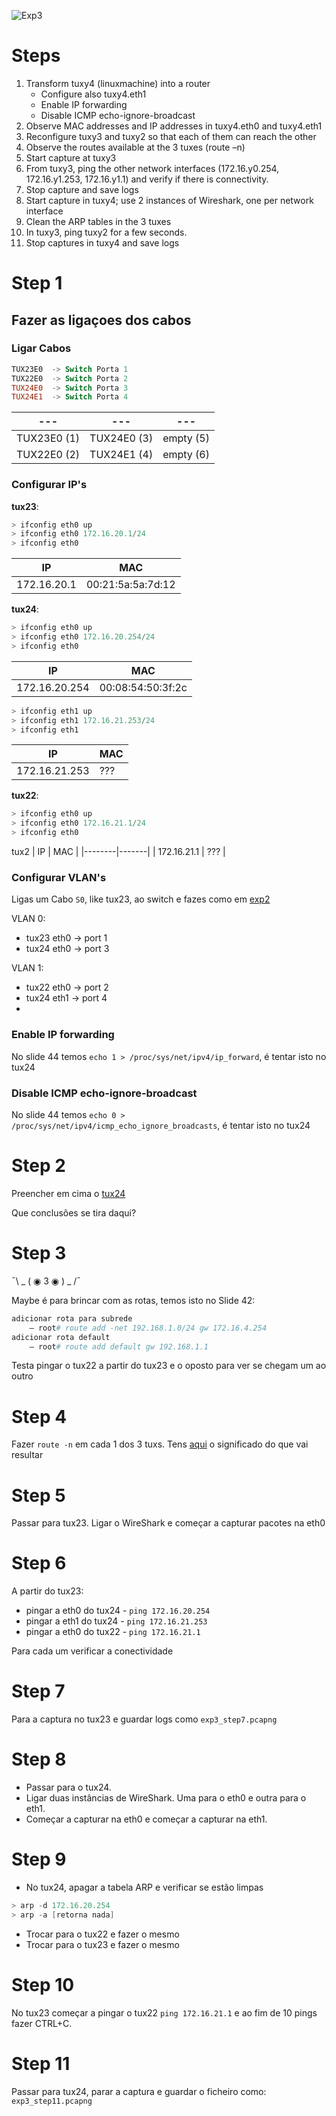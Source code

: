 ![Exp3](./imgs/exp3.png)

# Steps

1. Transform tuxy4  (linuxmachine) into a router
    - Configure also tuxy4.eth1 
    - Enable IP forwarding 
    - Disable ICMP echo-ignore-broadcast
2. Observe MAC addresses and IP addresses in tuxy4.eth0 and tuxy4.eth1
3. Reconfigure tuxy3 and tuxy2 so that each of  them can  reach the other
4. Observe the routes available at the 3 tuxes  (route  –n)
5. Start capture at tuxy3
6. From tuxy3, ping the other network interfaces (172.16.y0.254, 172.16.y1.253, 172.16.y1.1) and verify if there is connectivity.
7. Stop capture and save logs
8. Start capture in tuxy4; use 2 instances of Wireshark, one per network interface
9. Clean the ARP tables in the 3 tuxes
10. In tuxy3, ping tuxy2 for a few seconds.
11. Stop captures in tuxy4 and save logs

# Step 1

## Fazer as ligaçoes dos cabos

### Ligar Cabos
```powershell
TUX23E0  -> Switch Porta 1 
TUX22E0  -> Switch Porta 2
TUX24E0  -> Switch Porta 3
TUX24E1  -> Switch Porta 4
```

| --- | --- | --- |
|--------|-------|----|
| TUX23E0 (1) | TUX24E0 (3) | empty (5) |
| TUX22E0 (2) | TUX24E1 (4) | empty (6) |

### Configurar IP's

**tux23**:
```powershell
> ifconfig eth0 up
> ifconfig eth0 172.16.20.1/24
> ifconfig eth0 
```
| IP | MAC |
|--------|-------|
| 172.16.20.1  | 00:21:5a:5a:7d:12 |

**tux24**:
```powershell
> ifconfig eth0 up
> ifconfig eth0 172.16.20.254/24
> ifconfig eth0 
```
| IP | MAC |
|--------|-------|
| 172.16.20.254  | 00:08:54:50:3f:2c |
```powershell
> ifconfig eth1 up
> ifconfig eth1 172.16.21.253/24
> ifconfig eth1 
```
| IP | MAC |
|--------|-------|
| 172.16.21.253  | ??? |

**tux22**:
```powershell
> ifconfig eth0 up
> ifconfig eth0 172.16.21.1/24
> ifconfig eth0 
```

tux2
| IP | MAC |
|--------|-------|
| 172.16.21.1  | ??? |

### Configurar VLAN's

Ligas um Cabo `S0`, like tux23, ao switch e fazes como em [exp2](./Guião_exp2.md#step-2)

VLAN 0:
 - tux23 eth0 -> port 1
 - tux24 eth0 -> port 3

VLAN 1:
 - tux22 eth0 -> port 2
 - tux24 eth1 -> port 4
 - 
### Enable IP forwarding
No slide 44 temos `echo 1 > /proc/sys/net/ipv4/ip_forward`, é tentar isto no tux24

### Disable ICMP echo-ignore-broadcast
No slide 44 temos `echo 0 > /proc/sys/net/ipv4/icmp_echo_ignore_broadcasts`, é tentar isto no tux24

# Step 2
Preencher em cima o [tux24](#configurar-ips) 

Que conclusões se tira daqui?

# Step 3

¯\ _ ( ◉ 3 ◉ ) _ /¯

Maybe é para brincar com as rotas, temos isto no Slide 42:

```powershell
adicionar rota para subrede
    – root# route add -net 192.168.1.0/24 gw 172.16.4.254
adicionar rota default
    – root# route add default gw 192.168.1.1
```

Testa pingar o tux22 a partir do tux23 e o oposto para ver se chegam um ao outro
# Step 4

Fazer `route -n` em cada 1 dos 3 tuxs. Tens [aqui](./Guião_exp1.md#step-5) o significado do que vai resultar

# Step 5

Passar para tux23. Ligar o WireShark e começar a capturar pacotes na eth0

# Step 6

A partir do tux23:
- pingar a eth0 do tux24 - `ping 172.16.20.254`
- pingar a eth1 do tux24 - `ping 172.16.21.253`
- pingar a eth0 do tux22 - `ping 172.16.21.1`  

Para cada um verificar a conectividade

# Step 7

Para a captura no tux23 e guardar logs como `exp3_step7.pcapng`

# Step 8

- Passar para o tux24.
- Ligar duas instâncias de WireShark. Uma para o eth0 e outra para o eth1. 
- Começar a capturar na eth0 e começar a capturar na eth1.

# Step 9

- No tux24, apagar a tabela ARP e verificar se estão limpas
```powershell
> arp -d 172.16.20.254
> arp -a [retorna nada]
```
- Trocar para o tux22 e fazer o mesmo
- Trocar para o tux23 e fazer o mesmo
  
# Step 10

No tux23 começar a pingar o tux22 `ping 172.16.21.1` e ao fim de 10 pings fazer CTRL+C.

# Step 11

Passar para tux24, parar a captura e guardar o ficheiro como: `exp3_step11.pcapng`